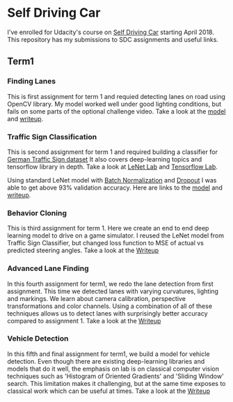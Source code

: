 # Self Driving Car

I've enrolled for Udacity's course on [Self Driving Car](https://in.udacity.com/course/self-driving-car-engineer-nanodegree--nd013) starting April 2018.
This repository has my submissions to SDC assignments and useful links.

## Term1

### Finding Lanes

This is first assignment for term 1 and requied detecting lanes on road using OpenCV library.
My model worked well under good lighting conditions, but fails on some parts of the optional challenge video.
Take a look at the [model](https://github.com/aniryou/Udacity_SDC/blob/master/CarND-LaneLines-P1/P1.ipynb) and [writeup](https://github.com/aniryou/Udacity_SDC/blob/master/CarND-LaneLines-P1/writeup_lane_finding.md).

### Traffic Sign Classification

This is second assignment for term 1 and required building a classifier for 
[German Traffic Sign dataset](http://benchmark.ini.rub.de/?section=gtsrb&subsection=dataset)
It also covers deep-learning topics and tensorflow library in depth.
Take a look at [LeNet Lab](https://github.com/udacity/CarND-TensorFlow-Lab) and [Tensorflow Lab](https://github.com/udacity/CarND-TensorFlow-Lab).

Using standard LeNet model with [Batch Normalization](https://www.tensorflow.org/api_docs/python/tf/layers/batch_normalization) and 
[Dropout](https://www.tensorflow.org/api_docs/python/tf/nn/dropout) I was able to get above 93% validation accuracy.
Here are links to the [model](https://github.com/aniryou/Udacity_SDC/blob/master/CarND-Traffic-Sign-Classifier-Project/Traffic_Sign_Classifier.ipynb) 
and [writeup](https://github.com/aniryou/Udacity_SDC/blob/master/CarND-Traffic-Sign-Classifier-Project/writeup_traffic_sign_classifier.md).


### Behavior Cloning

This is third assignment for term 1. Here we create an end to end deep learning model to drive on a game simulator.
I reused the LeNet model from Traffic Sign Classifier, but changed loss function to MSE of actual vs predicted steering angles.
Take a look at the [Writeup](https://github.com/aniryou/Udacity_SDC/tree/master/CarND-Behavioral-Cloning-P3/README.md) 


### Advanced Lane Finding

In this fourth assignment for term1, we redo the lane detection from first assignment. This time we detected lanes with varying curvatures,
lighting and markings. We learn about camera calibration, perspective transformations and color channels. Using a combination
of all of these techniques allows us to detect lanes with surprisingly better accuracy compared to assignment 1.
Take a look at the [Writeup](https://github.com/aniryou/Udacity_SDC/blob/master/CarND-Advanced-Lane-Lines/README.md) 


### Vehicle Detection

In this fifth and final assignment for term1, we build a model for vehicle detection. Even though there are existing deep-learning libraries and 
models that do it well, the emphasis on lab is on classical computer vision techniques such as 'Histogram of Oriented Gradients' and
'Sliding Window' search. This limitation makes it challenging, but at the same time exposes to classical work which can be useful at times.
Take a look at the [Writeup](https://github.com/aniryou/Udacity_SDC/blob/master/CarND-Vehicle-Detection/README.md) 